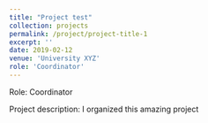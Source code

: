 ```yaml
---
title: "Project test"
collection: projects
permalink: /project/project-title-1
excerpt: ''
date: 2019-02-12
venue: 'University XYZ'
role: 'Coordinator'
---
```

Role: Coordinator

Project description: I organized this amazing project